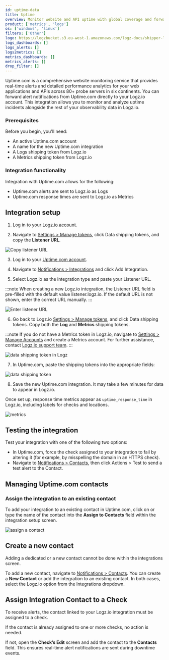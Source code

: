 ```yaml
---
id: uptime-data
title: Uptime
overview: Monitor website and API uptime with global coverage and forward alerts directly to Logz.io for unified observability.
product: ['metrics', 'logs']
os: ['windows', 'linux']
filters: ['Other']
logo: https://logzbucket.s3.eu-west-1.amazonaws.com/logz-docs/shipper-logos/uptime-logo.svg
logs_dashboards: []
logs_alerts: []
logs2metrics: []
metrics_dashboards: []
metrics_alerts: []
drop_filter: []
---
```


Uptime.com is a comprehensive website monitoring service that provides real-time alerts and detailed performance analytics for your web applications and APIs across 80+ probe servers in six continents. You can forward alert notifications from Uptime.com directly to your Logz.io account. This integration allows you to monitor and analyze uptime incidents alongside the rest of your observability data in Logz.io.

### Prerequisites

Before you begin, you'll need:

* An active Uptime.com account
* A name for the new Uptime.com integration
* A Logs shipping token from Logz.io
* A Metrics shipping token from Logz.io

### Integration functionality

Integration with Uptime.com allows for the following:

* Uptime.com alerts are sent to Logz.io as Logs
* Uptime.com response times are sent to Logz.io as Metrics

## Integration setup

1. Log in to your [Logz.io account](https://app.logz.io/#/login).

2. Navigate to [Settings > Manage tokens](https://app.logz.io/#/dashboard/settings/manage-tokens/data-shipping?product=logs), click Data shipping tokens, and copy the **Listener URL**. 

![Copy listener URL](https://dytvr9ot2sszz.cloudfront.net/logz-docs/uptime/data-shipping-listener-url.png)

3. Log in to your [Uptime.com account](https://uptime.com/accounts/login).

4. Navigate to [Notifications > Integrations](https://app.uptime.com/integrations/manage/) and click Add Integration.

5. Select Logz.io as the integration type and paste your Listener URL.

:::note
When creating a new Logz.io integration, the Listener URL field is pre-filled with the default value listener.logz.io. If the default URL is not shown, enter the correct URL manually.
:::

![Enter listener URL](https://dytvr9ot2sszz.cloudfront.net/logz-docs/uptime/uptime-enter-listener-url.png)

6. Go back to Logz.io [Settings > Manage tokens](https://app.logz.io/#/dashboard/settings/manage-tokens/data-shipping?product=logs), and click Data shipping tokens. Copy both the **Log** and **Metrics** shipping tokens.

:::note
If you do not have a Metrics token in Logz.io, navigate to [Settings > Manage Accounts](https://app.logz.io/#/dashboard/settings/manage-accounts?product=Logs) and create a Metrics account. For further assistance, contact [Logz.io support team](mailto:help@logz.io).
:::

![data shipping token in Logz](https://dytvr9ot2sszz.cloudfront.net/logz-docs/uptime/shipping-tokens-logz.png)

7. In Uptime.com, paste the shipping tokens into the appropriate fields:

![data shipping token](https://dytvr9ot2sszz.cloudfront.net/logz-docs/uptime/data-shipping-tokens.png)

8. Save the new Uptime.com integration. It may take a few minutes for data to appear in Logz.io.

Once set up, response time metrics appear as `uptime_response_time` in Logz.io, including labels for checks and locations.

![metrics](https://dytvr9ot2sszz.cloudfront.net/logz-docs/uptime/metrics.png)

## Testing the integration

Test your integration with one of the following two options:

* In Uptime.com, force the check assigned to your integration to fail by altering it (for example, by misspelling the domain in an HTTPS check).
* Navigate to [Notifications > Contacts](https://app.uptime.com/contact-groups), then click Actions > Test to send a test alert to the Contact.

## Managing Uptime.com contacts

### Assign the integration to an existing contact

To add your integration to an existing contact in Uptime.com, click on or type the name of the contact into the **Assign to Contacts** field within the integration setup screen.

![assign a contact](https://dytvr9ot2sszz.cloudfront.net/logz-docs/uptime/image7.png)

## Create a new contact

Adding a dedicated or a new contact cannot be done within the integrations screen.

To add a new contact, navigate to [Notifications > Contacts](https://app.uptime.com/contact-groups). You can create a **New Contact** or add the integration to an existing contact. In both cases, select the Logz.io option from the Integrations dropdown.


## Assign Integration Contact to a Check

To receive alerts, the contact linked to your Logz.io integration must be assigned to a check.

If the contact is already assigned to one or more checks, no action is needed.

If not, open the **Check’s Edit** screen and add the contact to the **Contacts** field. This ensures real-time alert notifications are sent during downtime events.